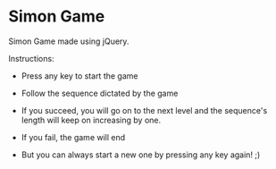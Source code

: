 # Simon Game

Simon Game made using jQuery.  

Instructions:  

- Press any key to start the game

- Follow the sequence dictated by the game

- If you succeed, you will go on to the next level and the sequence's length will keep on increasing by one.

- If you fail, the game will end

- But you can always start a new one by pressing any key again! ;)
